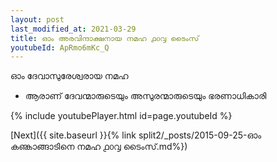```yaml
---
layout: post
last_modified_at: 2021-03-29
title: ഓം അരവിന്ദാക്ഷനായ നമഹ ൧൦൮ ടൈംസ്
youtubeId: ApRmo6mKc_Q
---
```

 
 
 ഓം ദേവാസുരേശ്വരായ നമഹ 
 
 -  ആരാണ് ദേവന്മാരുടെയും അസുരന്മാരുടെയും ഭരണാധികാരി 
 
  
 
  
 
 
 
 
 
 


{% include youtubePlayer.html id=page.youtubeId %}
 
[Next]({{ site.baseurl }}{% link  split2/_posts/2015-09-25-ഓം കണ്കാങ്ങാടിനെ നമഹ ൧൦൮ ടൈംസ്.md%})
 
